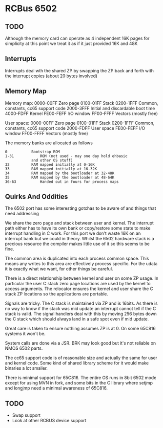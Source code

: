 # RCBus 6502

## TODO

Although the memory card can operate as 4 independent 16K pages for simplicity
at this point we treat it as if it just provided 16K and 48K

## Interrupts

Interrupts deal wth the shared ZP by swapping the ZP back and forth with the
interrupt copies (about 20 bytes involved)

## Memory Map

Memory map:
	0000-00FF		Zero page
	0100-01FF		Stack
	0200-1FFF		Common, constants, cc65 support code
	2000-3FFF		Initial and discardable boot time
	4000-FDFF		Kernel
	FE00-FEFF		I/O window
	FF00-FFFF		Vectors (mostly free)

User space:
	0000-00FF		Zero page
	0100-01FF		Stack
	0200-1FFF		Common, constants, cc65 support code
	2000-FDFF		User space
	FE00-FEFF		I/O window
	FF00-FFFF		Vectors (mostly free)

The memory banks are allocated as follows

	0			Bootstrap ROM
	1-31			ROM (not used - may one day hold ehbasic
				and other OS stuff)
	32			RAM mapped initially at 0-16K
	33			RAM mapped initially at 16-32K
	34			RAM mapped by the bootloader at 32-48K
	35			RAM mapped by the bootloader at 48-64K
	36-63			Handed out in fours for process maps

## Quirks And Oddities

The 6502 port has some interesting gotchas to be aware of and things that
need addressing

We share the zero page and stack between user and kernel. The interrupt
path either has to have its own bank or copy/restore some state to make
interrupt handling in C work. For this port we don't waste 16K on an
interrupt bank but we could in theory. Whilst the 6502 hardware stack is
a precious resource the compiler makes little use of it so this seems to
be fine.

The common area is duplicated into each process common space. This means
any writes to this area are effectively process specific. For the udata it
is exactly what we want, for other things be careful.

There is a direct relationship between kernel and user on some ZP usage. In
particular the user C stack zero page locations are used by the kernel to
access arguments. The relocator ensures the kernel and user share the C
stack ZP locations so the applications are portable.

Signals are tricky. The C stack is maintained via ZP and is 16bits. As there
is no way to know if the stack was mid update an interrupt cannot tell if
the C stack is valid. The signal handlers deal with this by moving 256 bytes
down the C stack which should always land in a safe spot even if mid update.

Great care is taken to ensure nothing assumes ZP is at 0. On some 65C816
systems it won't be.

System calls are done via a JSR. BRK may look good but it's not reliable on
NMOS 6502 parts.

The cc65 support code is of reasonable size and actually the same for user
and kernel code. Some kind of shared library scheme for it would make
binaries a lot smaller.

There is minimal support for 65C816. The entire OS runs in 8bit 6502 mode
except for using MVN in fork, and some bits in the C library where setjmp
and longjmp need a minimal awareness of 65C816.

## TODO

- Swap support
- Look at other RCBUS device support

